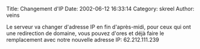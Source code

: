 Title: Changement d'IP
Date: 2002-06-12 16:33:14
Category: skreel
Author: veins

Le serveur va changer d'adresse IP en fin d'après-midi, pour ceux qui ont une redirection de domaine, vous pouvez d'ores et déjà faire le remplacement avec notre nouvelle adresse IP:  62.212.111.239